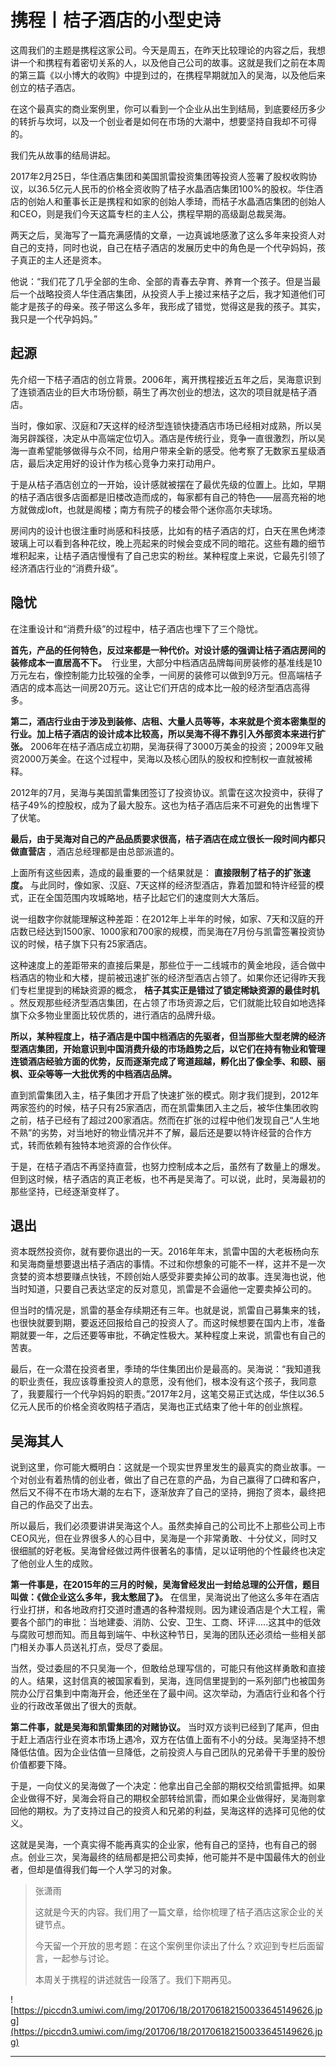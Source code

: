 # 携程丨桔子酒店的小型史诗

这周我们的主题是携程这家公司。今天是周五，在昨天比较理论的内容之后，我想讲一个和携程有着密切关系的人，以及他自己公司的故事。这就是我们之前在本周的第三篇《以小博大的收购》中提到过的，在携程早期就加入的吴海，以及他后来创立的桔子酒店。

在这个最真实的商业案例里，你可以看到一个企业从出生到结局，到底要经历多少的转折与坎坷，以及一个创业者是如何在市场的大潮中，想要坚持自我却不可得的。

我们先从故事的结局讲起。

2017年2月25日，华住酒店集团和美国凯雷投资集团等投资人签署了股权收购协议，以36.5亿元人民币的价格全资收购了桔子水晶酒店集团100%的股权。华住酒店的创始人和董事长正是携程和如家的创始人季琦，而桔子水晶酒店集团的创始人和CEO，则是我们今天这篇专栏的主人公，携程早期的高级副总裁吴海。

两天之后，吴海写了一篇充满感情的文章，一边真诚地感激了这么多年来投资人对自己的支持，同时也说，自己在桔子酒店的发展历史中的角色是一个代孕妈妈，孩子真正的主人还是资本。

他说：“我们花了几乎全部的生命、全部的青春去孕育、养育一个孩子。但是当最后一个战略投资人华住酒店集团，从投资人手上接过来桔子之后，我才知道他们可能才是孩子的母亲。孩子带这么多年，我形成了错觉，觉得这是我的孩子。其实，我只是一个代孕妈妈。”

## 起源

先介绍一下桔子酒店的创立背景。2006年，离开携程接近五年之后，吴海意识到了连锁酒店业的巨大市场份额，萌生了再次创业的想法，这次的项目就是桔子酒店。

当时，像如家、汉庭和7天这样的经济型连锁快捷酒店市场已经相对成熟，所以吴海另辟蹊径，决定从中高端定位切入。酒店是传统行业，竞争一直很激烈，所以吴海一直希望能够做得与众不同，给用户带来全新的感受。他考察了无数家五星级酒店，最后决定用好的设计作为核心竞争力来打动用户。

于是从桔子酒店创立的一开始，设计感就被摆在了最优先级的位置上。比如，早期的桔子酒店很多店面都是旧楼改造而成的，每家都有自己的特色——层高充裕的地方就做成loft，也就是阁楼；南方有院子的楼会带个迷你高尔夫球场。

房间内的设计也很注重时尚感和科技感，比如有的桔子酒店的灯，白天在黑色烤漆玻璃上可以看到各种花纹，晚上亮起来的时候会变成不同的暗花。这些有趣的细节堆积起来，让桔子酒店慢慢有了自己忠实的粉丝。某种程度上来说，它最先引领了经济酒店行业的“消费升级”。

## 隐忧

在注重设计和“消费升级”的过程中，桔子酒店也埋下了三个隐忧。

 **首先，产品的任何特色，反过来都是一种代价。对设计感的强调让桔子酒店房间的装修成本一直居高不下。**  行业里，大部分中档酒店品牌每间房装修的基准线是10万元左右，像控制能力比较强的全季，一间房的装修可以做到9万元。但高端桔子酒店的成本高达一间房20万元。这让它们开店的成本比一般的经济型酒店高得多。

 **第二，酒店行业由于涉及到装修、店租、大量人员等等，本来就是个资本密集型的行业。加上桔子酒店的设计成本比较高，所以吴海不得不靠引入外部资本来进行扩张。** 2006年在桔子酒店成立初期，吴海获得了3000万美金的投资；2009年又融资2000万美金。在这个过程中，吴海以及核心团队的股权和控制权一直就被稀释。

2012年的7月，吴海与美国凯雷集团签订了投资协议。凯雷在这次投资中，获得了桔子49%的控股权，成为了最大股东。这也为桔子酒店后来不可避免的出售埋下了伏笔。

 **最后，由于吴海对自己的产品品质要求很高，桔子酒店在成立很长一段时间内都只做直营店** ，酒店总经理都是由总部派遣的。

上面所有这些因素，造成的最重要的一个结果就是： **直接限制了桔子的扩张速度。** 与此同时，像如家、汉庭、7天这样的经济型酒店，靠着加盟和特许经营的模式，正在全国范围内攻城略地，桔子比起它们的速度则大大落后。

说一组数字你就能理解这种差距：在2012年上半年的时候，如家、7天和汉庭的开店数已经达到1500家、1000家和700家的规模，而吴海在7月份与凯雷签署投资协议的时候，桔子旗下只有25家酒店。

这种速度上的差距带来的直接后果是，那些位于一二线城市的黄金地段，适合做中档酒店的物业和大楼，提前被迅速扩张的经济型酒店占领了。如果你还记得昨天我们专栏里提到的稀缺资源的概念， **桔子其实正是错过了锁定稀缺资源的最佳时机** 。然反观那些经济型酒店集团，在占领了市场资源之后，它们就能比较自如地选择旗下众多物业里面比较优质的，进行酒店的品牌升级。

 **所以，某种程度上，桔子酒店是中国中档酒店的先驱者，但当那些大型老牌的经济型酒店集团，开始意识到中国消费升级的市场趋势之后，以它们在持有物业和管理连锁酒店经验方面的优势，反而逐渐完成了弯道超越，孵化出了像全季、和颐、丽枫、亚朵等等一大批优秀的中档酒店品牌。**

直到凯雷集团入主，桔子集团才开启了快速扩张的模式。刚才我们提到，2012年两家签约的时候，桔子只有25家酒店，而在凯雷集团入主之后，被华住集团收购之前，桔子已经有了超过200家酒店。然而在扩张的过程中他们发现自己“人生地不熟”的劣势，对当地好的物业情况并不了解，最后还是要以特许经营的合作方式，转而依赖有独特本地资源的合作伙伴。

于是，在桔子酒店不再坚持直营，也努力控制成本之后，虽然有了数量上的爆发。但到这时候，桔子酒店的真正老板，也不再是吴海了。可以说，此时，吴海最初的那些坚持，已经逐渐变样了。

## 退出

资本既然投资你，就有要你退出的一天。2016年年末，凯雷中国的大老板杨向东和吴海商量想要退出桔子酒店的事情。不过和你想象的可能不一样，这并不是一次贪婪的资本想要赚点快钱，不顾创始人感受非要卖掉公司的故事。连吴海也说，他当时知道，只要自己表达坚定的反对意见，凯雷是不会逼他一定要卖掉公司的。

但当时的情况是，凯雷的基金存续期还有三年。也就是说，凯雷自己募集来的钱，也很快就要到期，要返还回报给自己的投资人了。而这时候想要在国内上市，准备期就要一年，之后还要等审批，不确定性极大。某种程度上来说，凯雷也有自己的苦衷。

最后，在一众潜在投资者里，季琦的华住集团出价是最高的。吴海说：“我知道我的职业责任，我应该尊重投资人的意愿，没有他们，根本没有这个孩子，我同意了，我要履行一个代孕妈妈的职责。”2017年2月，这笔交易正式达成，华住以36.5亿元人民币的价格全资收购桔子酒店，吴海也正式结束了他十年的创业旅程。

## 吴海其人

说到这里，你可能大概明白：这就是一个现实世界里发生的最真实的商业故事。一个对创业有着热情的创业者，做出了自己在意的产品，为自己赢得了口碑和客户，然后又不得不在市场大潮的左右下，逐渐放弃了自己的坚持，拥抱了资本，最终把自己的作品交了出去。

所以最后，我们必须要讲讲吴海这个人。虽然卖掉自己的公司比不上那些公司上市CEO风光，但在业界很多人的心目中，吴海是一个非常勇敢、十分仗义，同时又很细腻的好老板。吴海曾经做过两件很著名的事情，足以证明他的个性最终也决定了他创业人生的成败。

 **第一件事是，在2015年的三月的时候，吴海曾经发出一封给总理的公开信，题目叫做：《做企业这么多年，我太憋屈了》。** 在信里，吴海说出了他这么多年在酒店行业打拼，和各地政府打交道时遭遇的各种潜规则。因为建设酒店是个大工程，需要各个部门的审批：当地建委、消防、公安、卫生、工商、环评.....这其中的低效与腐败可想而知。而且每到端午、中秋这种节日，吴海的团队还必须给一些相关部门相关办事人员送礼打点，受尽了委屈。

当然，受过委屈的不只吴海一个，但敢给总理写信的，可能只有他这样勇敢和直接的人。结果，这封信真的被国家看到，吴海，连同信里提到的一系列部门也被国务院办公厅召集到中南海开会，他还坐在了最中间。这次举动，为酒店行业和各个行业的行政改革做出了很大的贡献。

 **第二件事，就是吴海和凯雷集团的对赌协议。** 当时双方谈判已经到了尾声，但由于赶上酒店行业在资本市场上遇冷，双方在估值上面有不小的分歧。吴海坚持不想降低估值。因为企业估值一旦降低，之前投资人与自己团队的兄弟骨干手里的股份价值都要下降。

于是，一向仗义的吴海做了一个决定：他拿出自己全部的期权交给凯雷抵押。如果企业做得不好，吴海会将自己的期权全部转给凯雷，而如果企业做得好，吴海则拿回他的期权。为了支持过自己的投资人和兄弟的利益，吴海这样的选择可见他的仗义。

这就是吴海，一个真实得不能再真实的企业家，他有自己的坚持，也有自己的弱点。创业三次，吴海最终的结局都是把公司卖掉，他可能并不是中国最伟大的创业者，但却是值得我们每一个人学习的对象。

> 张潇雨
> 
> 这就是今天的内容。我们用了一篇文章，给你梳理了桔子酒店这家企业的关键节点。
> 
> 今天留一个开放的思考题：在这个案例里你读出了什么？欢迎到专栏后面留言，一起参与讨论。
> 
> 本周关于携程的讲述就告一段落了。我们下期再见。

![https://piccdn3.umiwi.com/img/201706/18/201706182150033645149626.jpg](https://piccdn3.umiwi.com/img/201706/18/201706182150033645149626.jpg)

---

